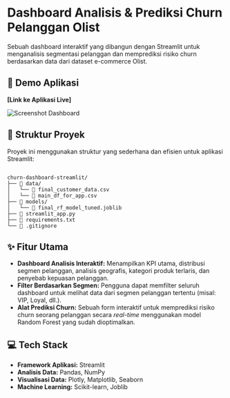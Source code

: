 # Dashboard Analisis & Prediksi Churn Pelanggan Olist

Sebuah dashboard interaktif yang dibangun dengan Streamlit untuk menganalisis segmentasi pelanggan dan memprediksi risiko churn berdasarkan data dari dataset e-commerce Olist.

## 🚀 Demo Aplikasi

**[Link ke Aplikasi Live]**

![Screenshot Dashboard](URL_SCREENSHOT_DASHBOARDMU_DI_SINI)

## 📂 Struktur Proyek

Proyek ini menggunakan struktur yang sederhana dan efisien untuk aplikasi Streamlit:

```text

churn-dashboard-streamlit/
├── 📂 data/
│   └── 📄 final_customer_data.csv
│   └── 📄 main_df_for_app.csv
├── 📂 models/
│   └── 📄 final_rf_model_tuned.joblib
├── 📄 streamlit_app.py
├── 📄 requirements.txt
└── 📄 .gitignore

```

## ✨ Fitur Utama

- **Dashboard Analisis Interaktif:** Menampilkan KPI utama, distribusi segmen pelanggan, analisis geografis, kategori produk terlaris, dan penyebab kepuasan pelanggan.
- **Filter Berdasarkan Segmen:** Pengguna dapat memfilter seluruh dashboard untuk melihat data dari segmen pelanggan tertentu (misal: VIP, Loyal, dll.).
- **Alat Prediksi Churn:** Sebuah form interaktif untuk memprediksi risiko churn seorang pelanggan secara _real-time_ menggunakan model Random Forest yang sudah dioptimalkan.

## 💻 Tech Stack

- **Framework Aplikasi:** Streamlit
- **Analisis Data:** Pandas, NumPy
- **Visualisasi Data:** Plotly, Matplotlib, Seaborn
- **Machine Learning:** Scikit-learn, Joblib
